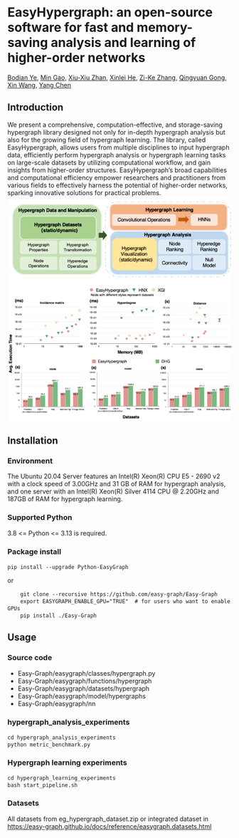 # EasyHypergraph: an open-source software for fast and memory-saving analysis and learning of higher-order networks

[Bodian Ye](https://bdye.mysxl.cn/), [Min Gao](https://mgao97.github.io/), [Xiu-Xiu Zhan](https://scholar.google.com/citations?user=N6n_MhEAAAAJ&hl=zh-CN&oi=sra), [Xinlei He](https://xinleihe.github.io/), [Zi-Ke Zhang](https://scholar.google.com/citations?user=jtQ2xZMAAAAJ&hl=zh-CN&oi=ao), [Qingyuan Gong](https://gongqingyuan.wordpress.com/), [Xin Wang](https://scholar.google.com/citations?hl=zh-CN&user=qvpWjSsAAAAJ&view_op=list_works&sortby=pubdate), [Yang Chen](https://chenyang03.wordpress.com/)

## Introduction
We present a comprehensive, computation-effective, and storage-saving hypergraph library designed not only for in-depth hypergraph analysis but also for the growing field of hypergraph learning. The library, called EasyHypergraph, allows users from multiple disciplines to input hypergraph data, efficiently perform hypergraph
analysis or hypergraph learning tasks on large-scale datasets by utilizing computational workflow, and gain insights from higher-order structures. EasyHypergraph’s broad capabilities and computational efficiency empower researchers and practitioners from various fields to effectively harness the potential of higher-order networks,
sparking innovative solutions for practical problems.
![示例图片](function_dynamic_documentation.png)
 

## Installation

### Environment
The Ubuntu 20.04 Server features an Intel(R) Xeon(R) CPU E5 - 2690 v2 with a clock speed of 3.00GHz and 31 GB of RAM for hypergraph analysis, 
and one server with an Intel(R) Xeon(R) Silver 4114 CPU @ 2.20GHz and 187GB of RAM for hypergraph learning.  

### Supported Python
3.8 <= Python <= 3.13 is required.

### Package install
```
pip install --upgrade Python-EasyGraph
```
or
```
    git clone --recursive https://github.com/easy-graph/Easy-Graph
    export EASYGRAPH_ENABLE_GPU="TRUE"  # for users who want to enable GPUs
    pip install ./Easy-Graph
```

## Usage

### Source code

- Easy-Graph/easygraph/classes/hypergraph.py
- Easy-Graph/easygraph/functions/hypergraph
- Easy-Graph/easygraph/datasets/hypergraph
- Easy-Graph/easygraph/model/hypergraphs
- Easy-Graph/easygraph/nn

### hypergraph_analysis_experiments

```
cd hypergraph_analysis_experiments
python metric_benchmark.py
```


### Hypergraph learning experiments

```
cd hypergraph_learning_experiments
bash start_pipeline.sh
```


### Datasets
All datasets from eg_hypergraph_dataset.zip or integrated dataset in https://easy-graph.github.io/docs/reference/easygraph.datasets.html
